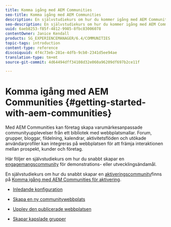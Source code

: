 ```yaml
---
title: Komma igång med AEM Communities
seo-title: Komma igång med AEM Communities
description: En självstudiekurs om hur du kommer igång med AEM Communities
seo-description: En självstudiekurs om hur du kommer igång med AEM Communities
uuid: 6aeb8253-f85f-4812-9985-8fbc83006078
contentOwner: Janice Kendall
products: SG_EXPERIENCEMANAGER/6.4/COMMUNITIES
topic-tags: introduction
content-type: reference
discoiquuid: 4f4c73eb-281e-4dfb-9cb0-2341d5ee94ae
translation-type: tm+mt
source-git-commit: 4d64494dff34108d32e060a96209df697b2ce11f

---
```



# Komma igång med AEM Communities {#getting-started-with-aem-communities}

Med AEM Communities kan företag skapa varumärkesanpassade communityupplevelser från ett bibliotek med webbplatsmallar. Forum, grupper, bloggar, fildelning, kalendrar, aktivitetsflöden och utökade användarprofiler kan integreras på webbplatsen för att främja interaktionen mellan prospekt, kunder och företag.

Här följer en självstudiekurs om hur du snabbt skapar en [engagemangscommunity](overview.md#engagement-community) för demonstrations- eller utvecklingsändamål.

En självstudiekurs om hur du snabbt skapar en [aktiveringscommunity](overview.md#enablement-community)finns på [Komma igång med AEM Communities för aktivering](getting-started-enablement.md).

* [Inledande konfiguration](setup.md)

* [Skapa en ny communitywebbplats](create-site.md)

* [Upplev den publicerade webbplatsen](published-site.md)

* [Skapar kapslade grupper](nested-groups.md)

